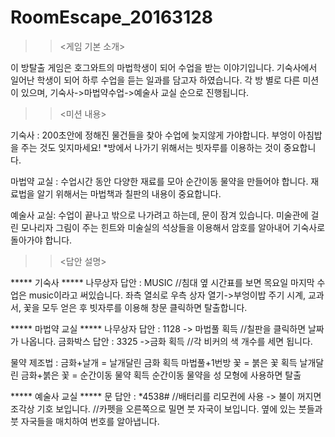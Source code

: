# RoomEscape_20163128


>><게임 기본 소개>

이 방탈출 게임은 호그와트의 마법학생이 되어 수업을 받는 이야기입니다. 기숙사에서 일어난 학생이 되어 하루 수업을 듣는 일과를 담고자 하였습니다. 각 방 별로 다른 미션이 있으며, 기숙사->마법약수업->예술사 교실 순으로 진행됩니다.


>><미션 내용>

기숙사 : 200초안에 정해진 물건들을 찾아 수업에 늦지않게 가야합니다. 부엉이 아침밥을 주는 것도 잊지마세요!
	  *방에서 나가기 위해서는 빗자루를 이용하는 것이 중요합니다.
      
마법약 교실 : 수업시간 동안 다양한 재료를 모아 순간이동 물약을 만들어야 합니다. 
	     재료법을 알기 위해서는 마법책과 칠판의 내용이 중요합니다. 
         
예술사 교실: 수업이 끝나고 밖으로 나가려고 하는데, 문이 잠겨 있습니다. 
	    미술관에 걸린 모나리자 그림이 주는 힌트와 미술실의 석상들을 이용해서 암호를 알아내어 기숙사로 돌아가야 합니다.




>><답안 설명>

***** 기숙사 ***** 
나무상자 답안 : MUSIC     //침대 옆 시간표를 보면 목요일 마지막 수업은 music이라고 써있습니다.
좌측 열쇠로 우측 상자 열기->부엉이밥 주기
시계, 교과서, 꽃을 모두 얻은 후 빗자루를 이용해 창문 클릭하면 탈출합니다.


***** 마법약 교실 *****
나무상자 답안 : 1128 -> 마법풀 획득    //칠판을 클릭하면 날짜가 나옵니다.
금화박스 답안 : 3325 ->금화 획득  //각 비커의 색 개수를 세면 됩니다.

물약 제조법 : 
금화+날개 = 날개달린 금화 획득 
마법풀+1번방 꽃 = 붉은 꽃 획득
날개달린 금화+붉은 꽃 = 순간이동 물약 획득
순간이동 물약을 성 모형에 사용하면 탈출


***** 예술사 교실 *****
문 답안 : *4538#    //배터리를 리모컨에 사용 -> 불이 꺼지면 조각상 기호 보입니다.
		//카펫을 오른쪽으로 밀면 붓 자국이 보입니다. 옆에 있는 붓들과 붓 자국들을 매치하여 번호를 알아냅니다.
